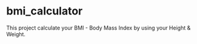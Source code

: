 # bmi_calculator
This project calculate your BMI - Body Mass Index by using your Height &amp; Weight.

